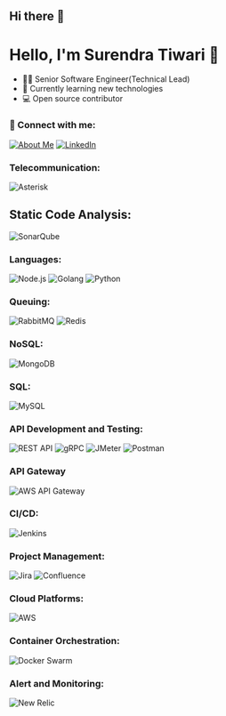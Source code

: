 ## Hi there 👋

<!--
**rajputankit22/rajputankit22** is a ✨ _special_ ✨ repository because its `README.md` (this file) appears on your GitHub profile.

Here are some ideas to get you started:

- 🔭 I’m currently working on ...
- 🌱 I’m currently learning ...
- 👯 I’m looking to collaborate on ...
- 🤔 I’m looking for help with ...
- 💬 Ask me about ...
- 📫 How to reach me: ...
- 😄 Pronouns: ...
- ⚡ Fun fact: ...
-->


# Hello, I'm Surendra Tiwari 👋

- 👨‍💻 Senior Software Engineer(Technical Lead)
- 🌱 Currently learning new technologies
- 💻 Open source contributor

### 🚀 Connect with me:
[![About Me](https://img.shields.io/badge/About.me-%230077B5?style=for-the-badge&logo=aboutdotme&logoColor=white)](https://about.me/rajputankit22)
[![LinkedIn](https://img.shields.io/badge/LinkedIn-%230077B5?style=for-the-badge&logo=linkedin&logoColor=white)](https://www.linkedin.com/in/rajputankit22/)

### Telecommunication:
![Asterisk](https://img.shields.io/badge/-Asterisk-CE223D?style=flat-square&logo=asterisk&logoColor=white)

## Static Code Analysis:
![SonarQube](https://img.shields.io/badge/SonarQube-Code%20Quality-blue?style=flat-square)

### Languages:
![Node.js](https://img.shields.io/badge/-Node.js-339933?style=flat-square&logo=node.js&logoColor=white)
![Golang](https://img.shields.io/badge/-Golang-00ADD8?style=flat-square&logo=go&logoColor=white)
![Python](https://img.shields.io/badge/-Python-3776AB?style=flat-square&logo=python&logoColor=white)

### Queuing:
![RabbitMQ](https://img.shields.io/badge/-RabbitMQ-FF6600?style=flat-square&logo=rabbitmq&logoColor=white)
![Redis](https://img.shields.io/badge/-Redis-DC382D?style=flat-square&logo=redis&logoColor=white)

### NoSQL:
![MongoDB](https://img.shields.io/badge/-MongoDB-47A248?style=flat-square&logo=mongodb&logoColor=white)

### SQL:
![MySQL](https://img.shields.io/badge/-MySQL-4479A1?style=flat-square&logo=mysql&logoColor=white)

### API Development and Testing:
![REST API](https://img.shields.io/badge/-REST%20API-FF5733?style=flat-square)
![gRPC](https://img.shields.io/badge/-gRPC-009688?style=flat-square)
![JMeter](https://img.shields.io/badge/-JMeter-D92C00?style=flat-square)
![Postman](https://img.shields.io/badge/-Postman-FF6C37?style=flat-square)

### API Gateway
![AWS API Gateway](https://img.shields.io/badge/AWS%20API%20Gateway-%20-yellow?logo=amazon-aws)

### CI/CD:
![Jenkins](https://img.shields.io/badge/-Jenkins-D24939?style=flat-square&logo=jenkins&logoColor=white)

### Project Management:
![Jira](https://img.shields.io/badge/-Jira-0052CC?style=flat-square&logo=jira&logoColor=white)
![Confluence](https://img.shields.io/badge/-Confluence-172B4D?style=flat-square&logo=confluence&logoColor=white)

### Cloud Platforms:
![AWS](https://img.shields.io/badge/-AWS-232F3E?style=flat-square&logo=amazon-aws&logoColor=white)

### Container Orchestration:
![Docker Swarm](https://img.shields.io/badge/-Docker%20Swarm-2496ED?style=flat-square&logo=docker&logoColor=white)

### Alert and Monitoring:
![New Relic](https://img.shields.io/badge/-New%20Relic-008C99?style=flat-square&logo=new-relic&logoColor=white)

